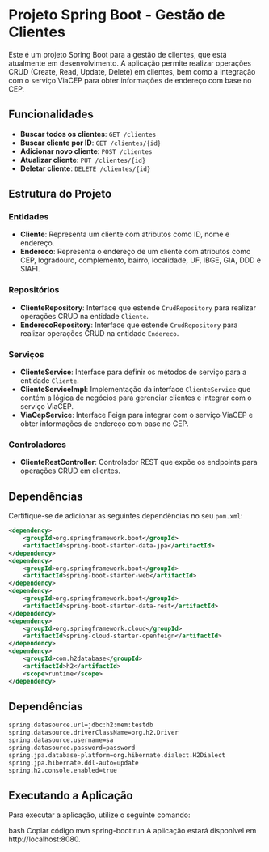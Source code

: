 # Projeto Spring Boot - Gestão de Clientes

Este é um projeto Spring Boot para a gestão de clientes, que está atualmente em desenvolvimento. A aplicação permite realizar operações CRUD (Create, Read, Update, Delete) em clientes, bem como a integração com o serviço ViaCEP para obter informações de endereço com base no CEP.

## Funcionalidades

- **Buscar todos os clientes**: `GET /clientes`
- **Buscar cliente por ID**: `GET /clientes/{id}`
- **Adicionar novo cliente**: `POST /clientes`
- **Atualizar cliente**: `PUT /clientes/{id}`
- **Deletar cliente**: `DELETE /clientes/{id}`

## Estrutura do Projeto

### Entidades

- **Cliente**: Representa um cliente com atributos como ID, nome e endereço.
- **Endereco**: Representa o endereço de um cliente com atributos como CEP, logradouro, complemento, bairro, localidade, UF, IBGE, GIA, DDD e SIAFI.

### Repositórios

- **ClienteRepository**: Interface que estende `CrudRepository` para realizar operações CRUD na entidade `Cliente`.
- **EnderecoRepository**: Interface que estende `CrudRepository` para realizar operações CRUD na entidade `Endereco`.

### Serviços

- **ClienteService**: Interface para definir os métodos de serviço para a entidade `Cliente`.
- **ClienteServiceImpl**: Implementação da interface `ClienteService` que contém a lógica de negócios para gerenciar clientes e integrar com o serviço ViaCEP.
- **ViaCepService**: Interface Feign para integrar com o serviço ViaCEP e obter informações de endereço com base no CEP.

### Controladores

- **ClienteRestController**: Controlador REST que expõe os endpoints para operações CRUD em clientes.

## Dependências

Certifique-se de adicionar as seguintes dependências no seu `pom.xml`:

```xml
<dependency>
    <groupId>org.springframework.boot</groupId>
    <artifactId>spring-boot-starter-data-jpa</artifactId>
</dependency>
<dependency>
    <groupId>org.springframework.boot</groupId>
    <artifactId>spring-boot-starter-web</artifactId>
</dependency>
<dependency>
    <groupId>org.springframework.boot</groupId>
    <artifactId>spring-boot-starter-data-rest</artifactId>
</dependency>
<dependency>
    <groupId>org.springframework.cloud</groupId>
    <artifactId>spring-cloud-starter-openfeign</artifactId>
</dependency>
<dependency>
    <groupId>com.h2database</groupId>
    <artifactId>h2</artifactId>
    <scope>runtime</scope>
</dependency>
```

## Dependências

```xml
spring.datasource.url=jdbc:h2:mem:testdb
spring.datasource.driverClassName=org.h2.Driver
spring.datasource.username=sa
spring.datasource.password=password
spring.jpa.database-platform=org.hibernate.dialect.H2Dialect
spring.jpa.hibernate.ddl-auto=update
spring.h2.console.enabled=true
```

## Executando a Aplicação

Para executar a aplicação, utilize o seguinte comando:

bash
Copiar código
mvn spring-boot:run
A aplicação estará disponível em http://localhost:8080.





